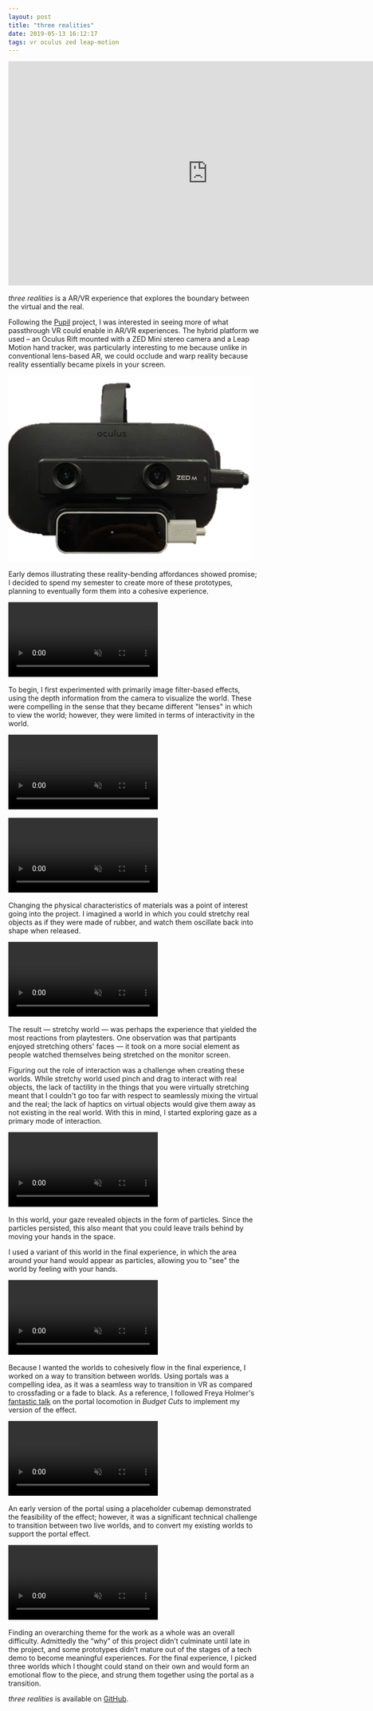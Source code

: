 ```yaml
---
layout: post
title: "three realities"
date: 2019-05-13 16:12:17
tags: vr oculus zed leap-motion
---
```


<iframe width="800" height="450" src="https://www.youtube.com/embed/4NcDrDnEAWE" frameborder="0" allow="accelerometer; autoplay; encrypted-media; gyroscope; picture-in-picture" allowfullscreen></iframe>

_three realities_ is a AR/VR experience that explores the boundary between the virtual and the real.

Following the [Pupil](https://www.etc.cmu.edu/projects/pupil/) project, I was interested in seeing more of what passthrough VR could enable in AR/VR experiences. The hybrid platform we used – an Oculus Rift mounted with a ZED Mini stereo camera and a Leap Motion hand tracker, was particularly interesting to me because unlike in conventional lens-based AR, we could occlude and warp reality because reality essentially became pixels in your screen.

![](/img/2019-05-13-oculus-zed-leap.png "A VR headset (here, the Oculus Rift) + the ZED mini stereo camera + Leap Motion controller")

Early demos illustrating these reality-bending affordances showed promise; I decided to spend my semester to create more of these prototypes, planning to eventually form them into a cohesive experience.

<video src="/downloads/2019-05-13-wave_table_demo.mp4" autoplay loop muted></video>

To begin, I first experimented with primarily image filter-based effects, using the depth information from the camera to visualize the world. These were compelling in the sense that they became different "lenses" in which to view the world; however, they were limited in terms of interactivity in the world.

<video src="/downloads/2019-05-13-sonar_demo.mp4" autoplay loop muted></video>

<video src="/downloads/2019-05-13-grid_wireframe.mp4" autoplay loop muted></video>

Changing the physical characteristics of materials was a point of interest going into the project. I imagined a world in which you could stretchy real objects as if they were made of rubber, and watch them oscillate back into shape when released.

<video src="/downloads/2019-05-13-monitor_stretch_demo.mp4" autoplay loop muted></video>

The result — stretchy world — was perhaps the experience that yielded the most reactions from playtesters. One observation was that partipants enjoyed stretching others' faces — it took on a more social element as people watched themselves being stretched on the monitor screen.

Figuring out the role of interaction was a challenge when creating these worlds. While stretchy world used pinch and drag to interact with real objects, the lack of tactility in the things that you were virtually stretching meant that I couldn't go too far with respect to seamlessly mixing the virtual and the real; the lack of haptics on virtual objects would give them away as not existing in the real world. With this in mind, I started exploring gaze as a primary mode of interaction.

<video src="/downloads/2019-05-13-gaze-particles.mp4" autoplay loop muted></video>

In this world, your gaze revealed objects in the form of particles. Since the particles persisted, this also meant that you could leave trails behind by moving your hands in the space.

I used a variant of this world in the final experience, in which the area around your hand would appear as particles, allowing you to "see" the world by feeling with your hands.

<video src="/downloads/2019-05-13-hand_particles.mp4" autoplay loop muted></video>

Because I wanted the worlds to cohesively flow in the final experience, I worked on a way to transition between worlds. Using portals was a compelling idea, as it was a seamless way to transition in VR as compared to crossfading or a fade to black. As a reference, I followed Freya Holmer's [fantastic talk](https://www.youtube.com/watch?v=f786ak3GKQo) on the portal locomotion in _Budget Cuts_ to implement my version of the effect.

<video src="/downloads/2019-05-13-space_portal.mp4" autoplay loop muted></video>

An early version of the portal using a placeholder cubemap demonstrated the feasibility of the effect; however, it was a significant technical challenge to transition between two live worlds, and to convert my existing worlds to support the portal effect.

<video src="/downloads/2019-05-13-portal_transition.mp4" autoplay loop muted></video>

Finding an overarching theme for the work as a whole was an overall difficulty. Admittedly the “why” of this project didn’t culminate until late in the project, and some prototypes didn’t mature out of the stages of a tech demo to become meaningful experiences. For the final experience, I picked three worlds which I thought could stand on their own and would form an emotional flow to the piece, and strung them together using the portal as a transition.

_three realities_ is available on [GitHub](https://github.com/yariza/three-realities/).
